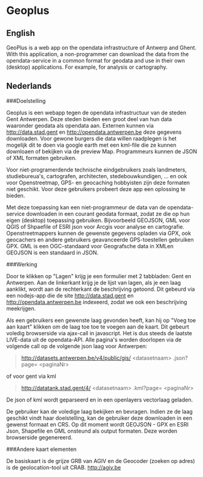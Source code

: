 Geoplus
====

English
----
GeoPlus is a web app on the opendata infrastructure of Antwerp and Ghent.
With this application, a non-programmer can download the data from the opendata-service in a common format for geodata and use in their own (desktop) applications. For example, for analysis or cartography.

Nederlands 
----

###Doelstelling 

Geoplus is een webapp tegen de opendata infrastructuur van de steden Gent Antwerpen.
Deze steden bieden een groot deel van hun data waaronder geodata als opendata aan. Externen kunnen via http://data.stad.gent en http://opendata.antwerpen.be deze gegevens downloaden. Voor gewone burgers die data willen raadplegen is het mogelijk dit te doen via google earth met een kml-file die ze kunnen downloaen of bekijken via de preview Map. Programmeurs kunnen de JSON of XML formaten gebruiken. 

Voor niet-programerdende  technische eindgebruikers zoals landmeters, studiebureua's, cartografen, architecten, stedebouwkundigen, ... en ook voor Openstreetmap, GPS- en geocaching hobbyisten zijn deze formaten niet geschikt. 
Voor deze gebruikers probeert deze app een oplossing te bieden. 

Met deze toepassing kan een niet-programmeur de data van de opendata-service downloaden in een courant geodata formaat, zodat ze die op hun eigen (desktop) toepassing gebruiken. Bijvoorbeeld GEOJSON, GML voor QGIS of Shpaefile of ESRI json voor Arcgis voor analyse en cartografie. Openstreetmappers kunnen de gewenste gegevens opladen via GPX, ook geocachers en andere gebruikers geavanceerde GPS-toestellen gebruiken GPX. GML is een OGC-standaard voor  Geografsche data in XMLen GEOJSON is een standaard in JSON.

###Werking

Door te klikken op "Lagen" krijg je een formulier met 2 tabbladen: Gent en Antwerpen.
Aan de linkerkant krijg je de lijst van lagen, als je een laag aanklikt, wordt aan de rechterkant de beschrijving getoond. 
Dit gebeurd via een nodejs-app die de site http://data.stad.gent en http://opendata.antwerpen.be indexeerd, zodat we ook een beschrijving meekrijgen. 

Als een gebruikers een gewenste laag gevonden heeft, kan hij op "Voeg toe aan kaart" klikken om de laag toe toe te voegen aan de kaart. 
Dit gebeurt voledig browserside via ajax-call in javascript. Het is dus steeds de laatste LIVE-data uit de opendata-API.
Alle pagina's worden doorlopen via de volgende call op de volgende json laag voor Antwerpen:

> http://datasets.antwerpen.be/v4/public/gis/ &lt;datasetnaam&gt; .json?page= &lt;paginaNr&gt;

of voor gent via kml

> http://datatank.stad.gent/4/ &lt;datasetnaam&gt; .kml?page= &lt;paginaNr&gt;

De json of kml wordt geparseerd en in een openlayers vectorlaag geladen.

De gebruiker kan de voledige laag bekijken en bevragen. 
Indien ze de laag geschikt vindt haar doelstelling, kan de gebruiker deze downloaden in een gewenst formaat en CRS.
Op dit moment wordt GEOJSON - GPX en ESRI Json, Shapefile en GML onsteund als output formaten.
Deze worden browserside gegenereerd. 

###Andere kaart elementen 

De basiskaart is de grijze GRB van AGIV en de Geocoder (zoeken op adres) is de geolocation-tool uit CRAB. 
http://agiv.be

